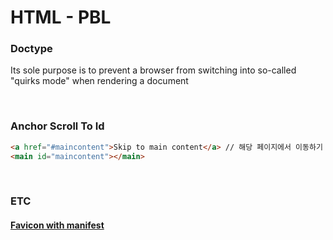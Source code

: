 # HTML - PBL

### Doctype

Its sole purpose is to prevent a browser from switching into so-called "quirks mode" when rendering a document

<br />

### Anchor Scroll To Id

```html
<a href="#maincontent">Skip to main content</a> // 해당 페이지에서 이동하기
<main id="maincontent"></main>
```

<br />

### ETC

#### [Favicon with manifest](https://dev.to/masakudamatsu/favicon-nightmare-how-to-maintain-sanity-3al7)
